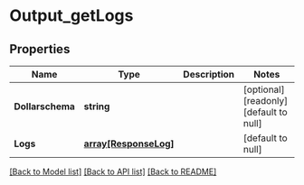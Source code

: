 # Output_getLogs

## Properties
Name | Type | Description | Notes
------------ | ------------- | ------------- | -------------
**Dollarschema** | **string** |  | [optional] [readonly] [default to null]
**Logs** | [**array[ResponseLog]**](ResponseLog.md) |  | [default to null]

[[Back to Model list]](../README.md#documentation-for-models) [[Back to API list]](../README.md#documentation-for-api-endpoints) [[Back to README]](../README.md)


